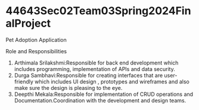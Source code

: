 # 44643Sec02Team03Spring2024FinalProject

Pet Adoption  Application

Role and Responsibilities
1. Arthimala Srilakshmi:Responsible for back end development which includes programming, implementation of APIs and data security.
2. Durga Sambhavi:Responsible for creating interfaces that are user-friendly which includes UI design , prototypes and wireframes and also make sure  the design is pleasing  to the eye.
3. Deepthi Mekala:Responsible for implementation of CRUD operations and Documentation.Coordination with the development and design teams.
